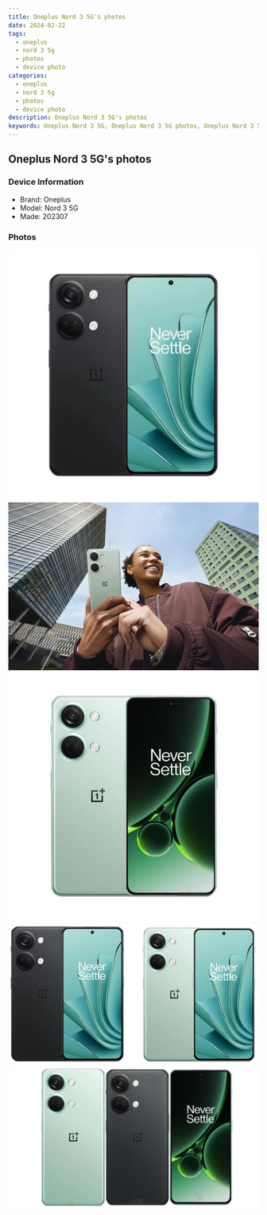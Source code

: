 ```yaml
---
title: Oneplus Nord 3 5G's photos
date: 2024-02-22
tags: 
  - oneplus
  - nord 3 5g
  - photos
  - device photo
categories: 
  - oneplus
  - nord 3 5g
  - photos
  - device photo
description: Oneplus Nord 3 5G's photos
keywords: Oneplus Nord 3 5G, Oneplus Nord 3 5G photos, Oneplus Nord 3 5G device photo
---
```


## Oneplus Nord 3 5G's photos

### Device Information

- Brand: Oneplus
- Model: Nord 3 5G
- Made: 202307

### Photos

![/images/best-assets/devices/oneplus/oneplus-nord-3-5g/1.jpg](/images/best-assets/devices/oneplus/oneplus-nord-3-5g/1.jpg)
![/images/best-assets/devices/oneplus/oneplus-nord-3-5g/2.jpg](/images/best-assets/devices/oneplus/oneplus-nord-3-5g/2.jpg)
![/images/best-assets/devices/oneplus/oneplus-nord-3-5g/3.jpg](/images/best-assets/devices/oneplus/oneplus-nord-3-5g/3.jpg)
![/images/best-assets/devices/oneplus/oneplus-nord-3-5g/4.jpg](/images/best-assets/devices/oneplus/oneplus-nord-3-5g/4.jpg)
![/images/best-assets/devices/oneplus/oneplus-nord-3-5g/5.jpg](/images/best-assets/devices/oneplus/oneplus-nord-3-5g/5.jpg)
